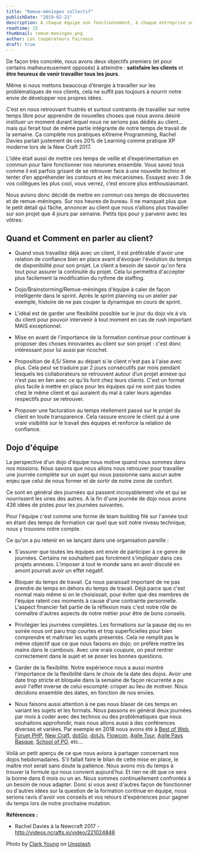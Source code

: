 ```yaml
---
title: "Remue-méninges collectif"
publishDate: "2019-02-21"
description: A chaque équipe son fonctionnement, à chaque entreprise ses valeurs et à chaque modèle économique ses priorités. Nous sommes des artisans de produits numériques, et nous sommes d'ailleurs payés pour ça. Cela n'empêche pas nos envies et nos besoins d'apprentissage, d'équilibre et d'équité de continuer à grandir. Trouver un moyen de mêler tout cela fait partie de notre quotidien d'équipe.
readtime: 15
thumbnail: remue-meninges.png
author: Les coopérateurs Fairness
draft: true
---
```

De façon très concrète, nous avons deux objectifs premiers (et pour certains malheureusement opposés) à atteindre : **satisfaire les clients** et **être heureux de venir travailler tous les jours**.

Même si nous mettons beaucoup d’énergie à travailler sur les problématiques de nos clients, cela ne suffit pas toujours à nourrir notre envie de développer nos propres idées.

C’est en nous retrouvant frustrés et surtout contraints de travailler sur notre temps libre pour apprendre de nouvelles choses que nous avons désiré instituer un moment durant lequel nous ne serions pas dédiés au client... mais qui ferait tout de même partie intégrante de notre temps de travail de la semaine. Ça complète nos pratiques eXtreme Programming, Rachel Davies parlait justement de ces 20% de Learning comme pratique XP moderne lors de la New Craft 2017.

L’idée était aussi de mettre ces temps de veille et d’expérimentation en commun pour faire fonctionner nos neurones ensemble. Vous savez tous comme il est parfois grisant de se retrouver face à une nouvelle techno et tenter d’en appréhender les contours et les mécanismes. Essayez avec 3 de vos collègues les plus cool, vous verrez, c’est encore plus enthousiasmant.

Nous avions donc décidé de mettre en commun ces temps de découvertes et de remue-méninges. Sur nos heures de bureau. Il ne manquait plus que le petit détail qui fâche, annoncer au client que nous n’allions plus travailler sur son projet que 4 jours par semaine. Petits tips pour y parvenir avec les vôtres:

## Quand et Comment en parler au client?

* Quand vous travaillez déjà avec un client, il est préférable d'avoir une relation de confiance bien en place avant d'évoquer l'évolution du temps de disponibilité pour son projet. Le client a besoin de savoir qu'on fera tout pour assurer la continuité du projet. Cela lui permettra d'accepter plus facilement la modification du rythme de staffing.

* Dojo/Brainstorming/Remue-méninges d'équipe à caler de façon intelligente dans le sprint. Après le sprint planning ou un atelier par exemple, histoire de ne pas couper la dynamique en cours de sprint.

* L'idéal est de garder une flexibilité possible sur le jour du dojo vis à vis du client pour pouvoir intervenir à tout moment en cas de rush important MAIS exceptionnel.

* Mise en avant de l'importance de la formation continue pour continuer à proposer des choses innovantes au client sur son projet : c'est donc intéressant pour lui aussi par ricochet.

* Proposition de 4,5/ 5ème au départ si le client n'est pas à l'aise avec plus. Cela peut se traduire par 2 jours consécutifs par mois pendant lesquels les collaborateurs se retrouvent autour d’un projet annexe qui n’est pas en lien avec ce qu’ils font chez leurs clients. C'est un format plus facile à mettre en place pour les équipes qui ne sont pas toutes chez le même client et qui auraient du mal à caler leurs agendas respectifs pour se retrouver.

* Proposer une facturation au temps réellement passé sur le projet du client en toute transparence. Cela rassure encore le client qui a une vraie visibilité sur le travail des équipes et renforce la relation de confiance.

## Dojo d'équipe

La perspective d'un dojo d'équipe nous motive quand nous sommes dans nos missions. Nous savons que nous allons nous retrouver pour travailler une journée complète sur un sujet qui nous passionne sans aucun autre enjeu que celui de nous former et de sortir de notre zone de confort.

Ce sont en général des journées qui passent incroyablement vite et qui se nourrissent les unes des autres. A la fin d'une journée de dojo nous avons 436 idées de pistes pour les journées suivantes.

Pour l'équipe c'est comme une forme de team building filé sur l'année tout en étant des temps de formation car quel que soit notre niveau technique, nous y trouvons notre compte.

Ce qu'on a pu retenir en se lançant dans une organisation pareille :

* S'assurer que toutes les équipes ont envie de participer à ce genre de journées. Certains ne souhaitent pas forcément s'impliquer dans ces projets annexes. L'imposer à tout le monde sans en avoir discuté en amont pourrait avoir un effet négatif.

* Bloquer du temps de travail. Ça nous paraissait important de ne pas prendre de temps en dehors du temps de travail. Déjà parce que c'est normal mais même si on le choisissait, pour éviter que des membres de l'équipe ratent ces moments à cause d'une contrainte personnelle. L'aspect financier fait partie de la réflexion mais c'est notre rôle de connaître d'autres aspects de notre métier pour être de bons conseils.

* Privilégier les journées complètes. Les formations sur la pause dej ou en soirée nous ont paru trop courtes et trop superficielles pour bien comprendre et maîtriser les sujets présentés. Cela ne remplit pas le même objectif que ce que nous faisons en dojo; on préfère mettre les mains dans le cambouis. Avec une vraie coupure, on peut rentrer correctement dans le sujet et se poser les bonnes questions.

* Garder de la flexibilité. Notre expérience nous a aussi montré l'importance de la flexibilité dans le choix de la date des dojos. Avoir une date trop stricte et bloquée dans la semaine de façon récurrente a pu avoir l'effet inverse de celui escompté: crisper au lieu de motiver. Nous décidons ensemble des dates, en fonction de nos envies.

* Nous faisons aussi attention à ne pas nous blaser de ces temps en variant les sujets et les formats. Nous passons en général deux journées par mois à coder avec des technos ou des problématiques que nous souhaitons approfondir, mais nous allons aussi à des conférences diverses et variées. Par exemple en 2018 nous avons été à [Best of Web](http://bestofweb.paris/), [Forum PHP](https://event.afup.org/), [New Craft](https://ncrafts.io/), [dotGo](https://www.dotgo.eu/), [dotJs](https://www.dotjs.io/), [Flowcon](https://flowcon.fr/), [Agile Tour](http://www.agileparis.org/agile-tour-paris-2018/), [Agile Pays Basque](https://agile-paysbasque.fr/), [School of PO](https://www.schoolofpo.com/), etc...

Voilà un petit aperçu de ce que nous avions à partager concernant nos dojos hebdomadaires. S'il fallait faire le bilan de cette mise en place, le maître mot serait sans doute la patience. Nous avons mis du temps à trouver la formule qui nous convient aujourd'hui. Et rien ne dit que ce sera la bonne dans 6 mois ou un an. Nous sommes continuellement confrontés à un besoin de nous adapter. Donc si vous avez d'autres façon de fonctionner ou d'autres idées sur la question de la formation continue en équipe, nous serions ravis d'avoir vos conseils et vos retours d'expériences pour gagner du temps lors de notre prochaine mutation.

__Références :__

* Rachel Davies à la Newcraft 2017 - http://videos.ncrafts.io/video/221024846

Photo by [Clark Young](https://unsplash.com/photos/fQxMGkYXqFU) on [Unsplash](https://unsplash.com/?utm_source=unsplash&utm_medium=referral&utm_content=creditCopyText)
